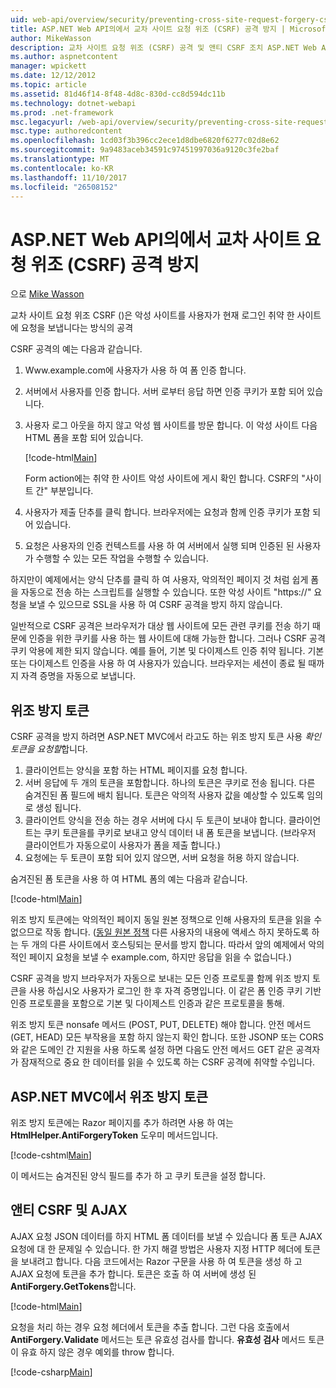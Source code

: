 ```yaml
---
uid: web-api/overview/security/preventing-cross-site-request-forgery-csrf-attacks
title: ASP.NET Web API의에서 교차 사이트 요청 위조 (CSRF) 공격 방지 | Microsoft Docs
author: MikeWasson
description: 교차 사이트 요청 위조 (CSRF) 공격 및 앤티 CSRF 조치 ASP.NET Web API를 구현 하는 방법에 설명 합니다.
ms.author: aspnetcontent
manager: wpickett
ms.date: 12/12/2012
ms.topic: article
ms.assetid: 81d46f14-8f48-4d8c-830d-cc8d594dc11b
ms.technology: dotnet-webapi
ms.prod: .net-framework
msc.legacyurl: /web-api/overview/security/preventing-cross-site-request-forgery-csrf-attacks
msc.type: authoredcontent
ms.openlocfilehash: 1cd03f3b396cc2ece1d8dbe6820f6277c02d8e62
ms.sourcegitcommit: 9a9483aceb34591c97451997036a9120c3fe2baf
ms.translationtype: MT
ms.contentlocale: ko-KR
ms.lasthandoff: 11/10/2017
ms.locfileid: "26508152"
---
```

<a name="preventing-cross-site-request-forgery-csrf-attacks-in-aspnet-web-api"></a>ASP.NET Web API의에서 교차 사이트 요청 위조 (CSRF) 공격 방지
====================
으로 [Mike Wasson](https://github.com/MikeWasson)

교차 사이트 요청 위조 CSRF ()은 악성 사이트를 사용자가 현재 로그인 취약 한 사이트에 요청을 보냅니다는 방식의 공격

CSRF 공격의 예는 다음과 같습니다.

1. Www.example.com에 사용자가 사용 하 여 폼 인증 합니다.
2. 서버에서 사용자를 인증 합니다. 서버 로부터 응답 하면 인증 쿠키가 포함 되어 있습니다.
3. 사용자 로그 아웃을 하지 않고 악성 웹 사이트를 방문 합니다. 이 악성 사이트 다음 HTML 폼을 포함 되어 있습니다. 

    [!code-html[Main](preventing-cross-site-request-forgery-csrf-attacks/samples/sample1.html)]

    Form action에는 취약 한 사이트 악성 사이트에 게시 확인 합니다. CSRF의 "사이트 간" 부분입니다.
4. 사용자가 제출 단추를 클릭 합니다. 브라우저에는 요청과 함께 인증 쿠키가 포함 되어 있습니다.
5. 요청은 사용자의 인증 컨텍스트를 사용 하 여 서버에서 실행 되며 인증된 된 사용자가 수행할 수 있는 모든 작업을 수행할 수 있습니다.

하지만이 예제에서는 양식 단추를 클릭 하 여 사용자, 악의적인 페이지 것 처럼 쉽게 폼을 자동으로 전송 하는 스크립트를 실행할 수 있습니다. 또한 악성 사이트 "https://" 요청을 보낼 수 있으므로 SSL을 사용 하 여 CSRF 공격을 방지 하지 않습니다.

일반적으로 CSRF 공격은 브라우저가 대상 웹 사이트에 모든 관련 쿠키를 전송 하기 때문에 인증을 위한 쿠키를 사용 하는 웹 사이트에 대해 가능한 합니다. 그러나 CSRF 공격 쿠키 악용에 제한 되지 않습니다. 예를 들어, 기본 및 다이제스트 인증 취약 됩니다. 기본 또는 다이제스트 인증을 사용 하 여 사용자가 있습니다. 브라우저는 세션이 종료 될 때까지 자격 증명을 자동으로 보냅니다.

## <a name="anti-forgery-tokens"></a>위조 방지 토큰

CSRF 공격을 방지 하려면 ASP.NET MVC에서 라고도 하는 위조 방지 토큰 사용 *확인 토큰을 요청할*합니다.

1. 클라이언트는 양식을 포함 하는 HTML 페이지를 요청 합니다.
2. 서버 응답에 두 개의 토큰을 포함합니다. 하나의 토큰은 쿠키로 전송 됩니다. 다른 숨겨진된 폼 필드에 배치 됩니다. 토큰은 악의적 사용자 값을 예상할 수 있도록 임의로 생성 됩니다.
3. 클라이언트 양식을 전송 하는 경우 서버에 다시 두 토큰이 보내야 합니다. 클라이언트는 쿠키 토큰을를 쿠키로 보내고 양식 데이터 내 폼 토큰을 보냅니다. (브라우저 클라이언트가 자동으로이 사용자가 폼을 제출 합니다.)
4. 요청에는 두 토큰이 포함 되어 있지 않으면, 서버 요청을 허용 하지 않습니다.

숨겨진된 폼 토큰을 사용 하 여 HTML 폼의 예는 다음과 같습니다.

[!code-html[Main](preventing-cross-site-request-forgery-csrf-attacks/samples/sample2.html)]

위조 방지 토큰에는 악의적인 페이지 동일 원본 정책으로 인해 사용자의 토큰을 읽을 수 없으므로 작동 합니다. ([동일 원본 정책](http://www.w3.org/Security/wiki/Same_Origin_Policy) 다른 사용자의 내용에 액세스 하지 못하도록 하는 두 개의 다른 사이트에서 호스팅되는 문서를 방지 합니다. 따라서 앞의 예제에서 악의적인 페이지 요청을 보낼 수 example.com, 하지만 응답을 읽을 수 없습니다.)

CSRF 공격을 방지 브라우저가 자동으로 보내는 모든 인증 프로토콜 함께 위조 방지 토큰을 사용 하십시오 사용자가 로그인 한 후 자격 증명입니다. 이 같은 폼 인증 쿠키 기반 인증 프로토콜을 포함으로 기본 및 다이제스트 인증과 같은 프로토콜을 통해.

위조 방지 토큰 nonsafe 메서드 (POST, PUT, DELETE) 해야 합니다. 안전 메서드 (GET, HEAD) 모든 부작용을 포함 하지 않는지 확인 합니다. 또한 JSONP 또는 CORS와 같은 도메인 간 지원을 사용 하도록 설정 하면 다음도 안전 메서드 GET 같은 공격자가 잠재적으로 중요 한 데이터를 읽을 수 있도록 하는 CSRF 공격에 취약할 수입니다.

## <a name="anti-forgery-tokens-in-aspnet-mvc"></a>ASP.NET MVC에서 위조 방지 토큰

위조 방지 토큰에는 Razor 페이지를 추가 하려면 사용 하 여는 **HtmlHelper.AntiForgeryToken** 도우미 메서드입니다.

[!code-cshtml[Main](preventing-cross-site-request-forgery-csrf-attacks/samples/sample3.cshtml)]

이 메서드는 숨겨진된 양식 필드를 추가 하 고 쿠키 토큰을 설정 합니다.

## <a name="anti-csrf-and-ajax"></a>앤티 CSRF 및 AJAX

AJAX 요청 JSON 데이터를 하지 HTML 폼 데이터를 보낼 수 있습니다 폼 토큰 AJAX 요청에 대 한 문제일 수 있습니다. 한 가지 해결 방법은 사용자 지정 HTTP 헤더에 토큰을 보내려고 합니다. 다음 코드에서는 Razor 구문을 사용 하 여 토큰을 생성 하 고 AJAX 요청에 토큰을 추가 합니다. 토큰은 호출 하 여 서버에 생성 된 **AntiForgery.GetTokens**합니다.

[!code-html[Main](preventing-cross-site-request-forgery-csrf-attacks/samples/sample4.html)]

요청을 처리 하는 경우 요청 헤더에서 토큰을 추출 합니다. 그런 다음 호출에서 **AntiForgery.Validate** 메서드는 토큰 유효성 검사를 합니다. **유효성 검사** 메서드 토큰이 유효 하지 않은 경우 예외를 throw 합니다.

[!code-csharp[Main](preventing-cross-site-request-forgery-csrf-attacks/samples/sample5.cs)]
